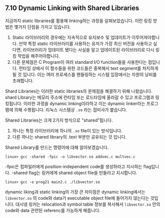 ## 7.10 Dynamic Linking with Shared Libraries

지금까지 static libraries를 활용해 linking하는 과정을 살펴보았습니다. 이런 링킹 방법은 몇가지 단점을 가지고 있습니다.

1. Static 라이브러리의 경우에는 지속적으로 유지보수 및 업데이트가 이루어져야합니다. 만약 특정 static 라이브러리를 사용하는 유저가 가장 최신 버전을 사용하고 싶다면, 라이브러리가 업데이트 됐다는 사실을 알고 업데이트된 라이브러리로 다시 링킹 작업을 해주어야합니다.
2. 다른 문제점은 C Program이 여러 standard I/O function들을 사용한다는 점입니다. 런타임 상에서 이 함수들을 위한 코드들은 중복해서 text segment를 차지하게 될 것 입니다. 이는 여러 프로세스를 핸들링하는 시스템 입장에서는 자원의 낭비를 초래합니다.

Shard Libraries는 이러한 static libraries의 문제점을 해결하기 위해 나왔습니다. shard Library는 메모리 주소에 런타임 또는 로드타임에 올라갈 수 있고 프로그램과 링킹됩니다. 이러한 과정을 dynamic linking이라하고 이는 dynamic linker라는 프로그램에 의해 수행됩니다. 리눅스 시스템상 `.so` 라는 접미사가 붙습니다.

Shared Libraries는 크게 2가지 방식으로 "shared"됩니다.
1. 하나는 특정 라이브러리에 하나의 `.so` file이 있는 방식입니다.
2. 다른 하나는 shared library의 .text 부분만 공유되는 것 입니다.

Shared Library를 만드는 명령어에 대해 알아보겠습니다.
```shell
linux> gcc -shared -fpic -o libvector.so addvec.c multvec.c
```
-fpic은 컴파일러에게 position-independent code를 생성하라고 지시하는 flag입니다. -shared flag는 링커에게 shared object file을 만들라고 지시합니다.
```shell
linux> gcc -o prog21 main2.c ./libvector.so
```
dynamic liking과 static linking의 가장 큰 차이점은 dynamic linking에서는 `libvector.so` 의 code와 data가 executable object file에 들어가지 않는다는 것입니다. 대시넹 링커는 relocation과 symbol table 정보를 복사해서 `libvector.so` 안의 code와 data 관련된 referenc를 가능하게 해줍니다.

